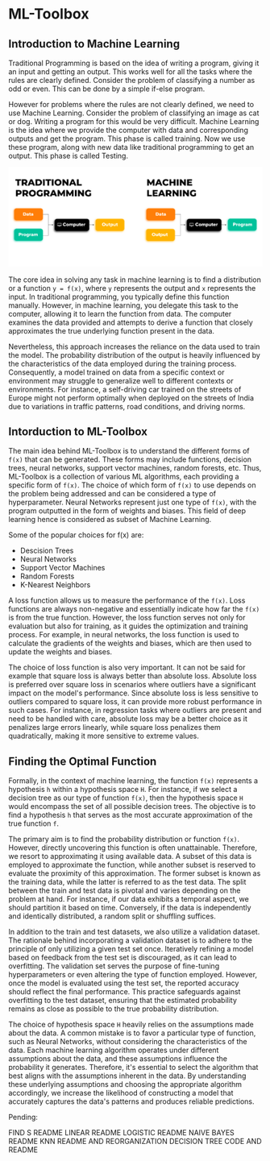 # ML-Toolbox

## Introduction to Machine Learning

Traditional Programming is based on the idea of writing a program, giving it an input and getting an output. This works well for all the tasks where the rules are clearly defined. Consider the problem of classifying a number as odd or even. This can be done by a simple if-else program.

However for problems where the rules are not clearly defined, we need to use Machine Learning. Consider the problem of classifying an image as cat or dog. Writing a program for this would be very difficult. Machine Learning is the idea where we provide the computer with data and corresponding outputs and get the program. This phase is called training. Now we use these program, along with new data like traditional programming to get an output. This phase is called Testing.

<img src="assets/intro-comparison.png" alt="Comparison between traditional programming and machine learning">

The core idea in solving any task in machine learning is to find a distribution or a function ```y = f(x)```, where ```y``` represents the output and ```x``` represents the input. In traditional programming, you typically define this function manually. However, in machine learning, you delegate this task to the computer, allowing it to learn the function from data. The computer examines the data provided and attempts to derive a function that closely approximates the true underlying function present in the data.

Nevertheless, this approach increases the reliance on the data used to train the model. The probability distribution of the output is heavily influenced by the characteristics of the data employed during the training process. Consequently, a model trained on data from a specific context or environment may struggle to generalize well to different contexts or environments. For instance, a self-driving car trained on the streets of Europe might not perform optimally when deployed on the streets of India due to variations in traffic patterns, road conditions, and driving norms. 

## Intorduction to ML-Toolbox

The main idea behind ML-Toolbox is to understand the different forms of ```f(x)``` that can be generated. These forms may include functions, decision trees, neural networks, support vector machines, random forests, etc. Thus, ML-Toolbox is a collection of various ML algorithms, each providing a specific form of ```f(x)```. The choice of which form of ```f(x)``` to use depends on the problem being addressed and can be considered a type of hyperparameter. Neural Networks represent just one type of ```f(x)```, with the program outputted in the form of weights and biases. This field of deep learning hence is considered as subset of Machine Learning.

Some of the popular choices for f(x) are:

* Descision Trees
* Neural Networks
* Support Vector Machines
* Random Forests
* K-Nearest Neighbors

A loss function allows us to measure the performance of the ```f(x)```. Loss functions are always non-negative and essentially indicate how far the ```f(x)``` is from the true function. However, the loss function serves not only for evaluation but also for training, as it guides the optimization and training process. For example, in neural networks, the loss function is used to calculate the gradients of the weights and biases, which are then used to update the weights and biases.

The choice of loss function is also very important. It can not be said for example that square loss is always better than absolute loss. Absolute loss is preferred over square loss in scenarios where outliers have a significant impact on the model's performance. Since absolute loss is less sensitive to outliers compared to square loss, it can provide more robust performance in such cases. For instance, in regression tasks where outliers are present and need to be handled with care, absolute loss may be a better choice as it penalizes large errors linearly, while square loss penalizes them quadratically, making it more sensitive to extreme values.

## Finding the Optimal Function

Formally, in the context of machine learning, the function ```f(x)``` represents a hypothesis ```h```  within a hypothesis space ```H```. For instance, if we select a decision tree as our type of function ```f(x)```, then the hypothesis space ```H``` would encompass the set of all possible decision trees. The objective is to find a hypothesis ```h``` that serves as the most accurate approximation of the true function ```f```.

The primary aim is to find the probability distribution or function ```f(x)```. However, directly uncovering this function is often unattainable. Therefore, we resort to approximating it using available data. A subset of this data is employed to approximate the function, while another subset is reserved to evaluate the proximity of this approximation. The former subset is known as the training data, while the latter is referred to as the test data. The split between the train and test data is pivotal and varies depending on the problem at hand. For instance, if our data exhibits a temporal aspect, we should partition it based on time. Conversely, if the data is independently and identically distributed, a random split or shuffling suffices.

In addition to the train and test datasets, we also utilize a validation dataset. The rationale behind incorporating a validation dataset is to adhere to the principle of only utilizing a given test set once. Iteratively refining a model based on feedback from the test set is discouraged, as it can lead to overfitting. The validation set serves the purpose of fine-tuning hyperparameters or even altering the type of function employed. However, once the model is evaluated using the test set, the reported accuracy should reflect the final performance. This practice safeguards against overfitting to the test dataset, ensuring that the estimated probability remains as close as possible to the true probability distribution.

The choice of hypothesis space ```H``` heavily relies on the assumptions made about the data. A common mistake is to favor a particular type of function, such as Neural Networks, without considering the characteristics of the data. Each machine learning algorithm operates under different assumptions about the data, and these assumptions influence the probability it generates. Therefore, it's essential to select the algorithm that best aligns with the assumptions inherent in the data. By understanding these underlying assumptions and choosing the appropriate algorithm accordingly, we increase the likelihood of constructing a model that accurately captures the data's patterns and produces reliable predictions.


Pending:

FIND S README
LINEAR README
LOGISTIC README
NAIVE BAYES README
KNN README AND REORGANIZATION
DECISION TREE CODE AND README